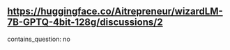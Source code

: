 ## https://huggingface.co/Aitrepreneur/wizardLM-7B-GPTQ-4bit-128g/discussions/2

contains_question: no